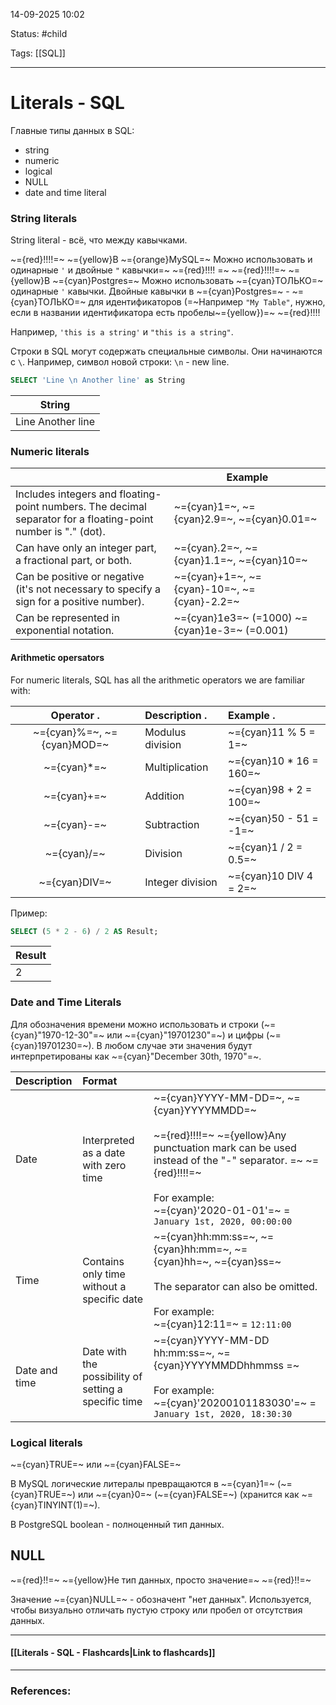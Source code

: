 
14-09-2025 10:02

Status: #child 

Tags: [[SQL]]

---
# Literals - SQL

Главные типы данных в SQL:

- string
- numeric
- logical
- NULL
- date and time literal

### String literals

String literal - всё, что между кавычками.

~={red}!!!!=~ ~={yellow}В ~={orange}MySQL=~ Можно использовать и одинарные `'` и двойные `"` кавычки=~ ~={red}!!!!
=~
~={red}!!!!=~ ~={yellow}В ~={cyan}Postgres=~ Можно использовать ~={cyan}ТОЛЬКО=~ одинарные `'` кавычки. 
Двойные кавычки в ~={cyan}Postgres=~ - ~={cyan}ТОЛЬКО=~ для идентификаторов (=~Например `"My Table"`, нужно, если в названии идентификатора есть пробелы~={yellow})=~ ~={red}!!!!

Например, `'this is a string'` и `"this is a string"`.

Строки в SQL могут содержать специальные символы. Они начинаются с `\`. 
Например, символ новой строки: `\n` - new line.

```sql
SELECT 'Line \n Another line' as String
```

|String|
|---|
|Line Another line|


### Numeric literals

|                                                                                                               | Example                                       |
| :------------------------------------------------------------------------------------------------------------ | --------------------------------------------- |
| Includes integers and floating-point numbers. The decimal separator for a floating-point number is "." (dot). | ~={cyan}1=~, ~={cyan}2.9=~, ~={cyan}0.01=~    |
| Can have only an integer part, a fractional part, or both.                                                    | ~={cyan}.2=~, ~={cyan}1.1=~, ~={cyan}10=~     |
| Can be positive or negative (it's not necessary to specify a sign for a positive number).                     | ~={cyan}+1=~, ~={cyan}-10=~, ~={cyan}-2.2=~   |
| Can be represented in exponential notation.                                                                   | ~={cyan}1e3=~ (=1000) ~={cyan}1e-3=~ (=0.001) |

#### Arithmetic opersators

For numeric literals, SQL has all the arithmetic operators we are familiar with:

| Operator                     . | Description                      . | Example               . |
| :----------------------------: | :--------------------------------- | :---------------------- |
|   ~={cyan}%=~, ~={cyan}MOD=~   | Modulus division                   | ~={cyan}11 % 5 = 1=~    |
|          ~={cyan}*=~           | Multiplication                     | ~={cyan}10 * 16 = 160=~ |
|          ~={cyan}+=~           | Addition                           | ~={cyan}98 + 2 = 100=~  |
|          ~={cyan}-=~           | Subtraction                        | ~={cyan}50 - 51 = -1=~  |
|          ~={cyan}/=~           | Division                           | ~={cyan}1 / 2 = 0.5=~   |
|         ~={cyan}DIV=~          | Integer division                   | ~={cyan}10 DIV 4 = 2=~  |

Пример:

```sql
SELECT (5 * 2 - 6) / 2 AS Result;
```

|Result|
|---|
|2|

### Date and Time Literals

Для обозначения времени можно использовать и строки (~={cyan}"1970-12-30"=~ или ~={cyan}"19701230"=~) и цифры (~={cyan}19701230=~). 
В любом случае эти  значения будут интерпретированы как ~={cyan}"December 30th, 1970"=~.

| Description   | Format                                               |                                                                                                                                                                                                                                               |
| :------------ | :--------------------------------------------------- | --------------------------------------------------------------------------------------------------------------------------------------------------------------------------------------------------------------------------------------------- |
| Date          | Interpreted as a date with zero time                 | ~={cyan}YYYY-MM-DD=~, ~={cyan}YYYYMMDD=~  <br>  <br>~={red}!!!!=~ ~={yellow}Any punctuation mark can be used instead of the "-" separator. =~ ~={red}!!!!=~<br>  <br>For example:  <br>~={cyan}'2020-01-01'=~ = `January 1st, 2020, 00:00:00` |
| Time          | Contains only time without a specific date           | ~={cyan}hh:mm:ss=~, ~={cyan}hh:mm=~, ~={cyan}hh=~, ~={cyan}ss=~  <br>  <br>The separator can also be omitted.  <br>  <br>For example:  <br>~={cyan}12:11=~ = `12:11:00`                                                                       |
| Date and time | Date with the possibility of setting a specific time | ~={cyan}YYYY-MM-DD hh:mm:ss=~, ~={cyan}YYYYMMDDhhmmss =~ <br>  <br>For example:  <br>~={cyan}'20200101183030'=~ = `January 1st, 2020, 18:30:30`                                                                                               |

### Logical literals

~={cyan}TRUE=~ или ~={cyan}FALSE=~

В MySQL логические литералы превращаются в ~={cyan}1=~ (~={cyan}TRUE=~) или ~={cyan}0=~ (~={cyan}FALSE=~) (хранится как ~={cyan}TINYINT(1)=~).

В PostgreSQL boolean - полноценный тип данных.

## NULL

~={red}!!=~ ~={yellow}Не тип данных, просто значение=~ ~={red}!!=~

Значение ~={cyan}NULL=~ - обозначент "нет данных". Используется, чтобы визуально отличать пустую строку или пробел от отсутствия данных.

----
#### [[Literals - SQL - Flashcards|Link to flashcards]]



---
### References:

